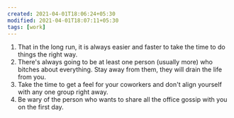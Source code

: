 ```yaml
---
created: 2021-04-01T18:06:24+05:30
modified: 2021-04-01T18:07:11+05:30
tags: [work]
---
```


 1. That in the long run, it is always easier and faster to take the time to do things the right way. 
2. There's always going to be at least one person (usually more) who bitches about everything. Stay away from them, they will drain the life from you.
3. Take the time to get a feel for your coworkers and don't align yourself with any one group right away.
4. Be wary of the person who wants to share all the office gossip with you on the first day. 
